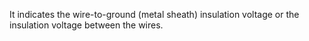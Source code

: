 It indicates the wire-to-ground (metal sheath) insulation voltage or the insulation voltage between the wires.
